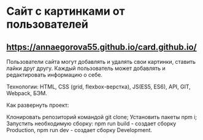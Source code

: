 # Сайт с картинками от пользователей
## https://annaegorova55.github.io/card.github.io/

Пользователи сайта могут добавлять и удалять свои картинки, ставить лайки друг другу. Каждый пользователь может добавлять и редактировать информацию о себе.

Технологии: HTML, CSS (grid, flexbox-верстка), JS(ES5, ES6), API, GIT, Webpack, БЭМ.

Как развернуть проект:

Клонировать репозиторий командой git clone;
Установить пакеты npm i;
Запустить необходимую сборку:
npm run build - создает сборку Production,
npm run dev - создает сборку Development.